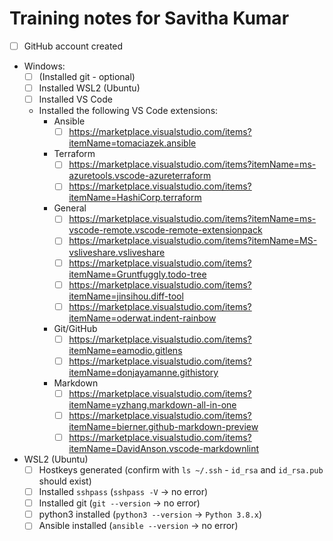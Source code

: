 # Training notes for Savitha Kumar

- [ ] GitHub account created
- Windows:
  - [ ] (Installed git - optional)
  - [ ] Installed WSL2 (Ubuntu)
  - [ ] Installed VS Code
  - Installed the following VS Code extensions:
    - Ansible
      - [ ] https://marketplace.visualstudio.com/items?itemName=tomaciazek.ansible
    - Terraform
      - [ ] https://marketplace.visualstudio.com/items?itemName=ms-azuretools.vscode-azureterraform
      - [ ] https://marketplace.visualstudio.com/items?itemName=HashiCorp.terraform
    - General
      - [ ] https://marketplace.visualstudio.com/items?itemName=ms-vscode-remote.vscode-remote-extensionpack
      - [ ] https://marketplace.visualstudio.com/items?itemName=MS-vsliveshare.vsliveshare
      - [ ] https://marketplace.visualstudio.com/items?itemName=Gruntfuggly.todo-tree
      - [ ] https://marketplace.visualstudio.com/items?itemName=jinsihou.diff-tool
      - [ ] https://marketplace.visualstudio.com/items?itemName=oderwat.indent-rainbow
    - Git/GitHub
      - [ ] https://marketplace.visualstudio.com/items?itemName=eamodio.gitlens
      - [ ] https://marketplace.visualstudio.com/items?itemName=donjayamanne.githistory
    - Markdown
      - [ ] https://marketplace.visualstudio.com/items?itemName=yzhang.markdown-all-in-one
      - [ ] https://marketplace.visualstudio.com/items?itemName=bierner.github-markdown-preview
      - [ ] https://marketplace.visualstudio.com/items?itemName=DavidAnson.vscode-markdownlint
- WSL2 (Ubuntu)
  - [ ] Hostkeys generated (confirm with `ls ~/.ssh` - `id_rsa` and `id_rsa.pub` should exist)
  - [ ] Installed `sshpass` (`sshpass -V` -> no error)
  - [ ] Installed git (`git --version` -> no error)
  - [ ] python3 installed (`python3 --version` -> `Python 3.8.x`)
  - [ ] Ansible installed (`ansible --version` -> no error)
